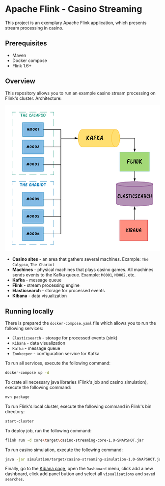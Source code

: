 # Apache Flink - Casino Streaming

This project is an exemplary Apache Flink application, which presents stream processing in casino.

## Prerequisites

* Maven
* Docker compose
* Flink 1.6+

## Overview

This repository allows you to run an example casino stream processing on Flink's cluster. Architecture:

![Architecture](./images/architecture.png)

* **Casino sites** - an area that gathers several machines. Example: ``The Calypso``, ``The Chariot``
* **Machines** - physical machines that plays casino games. All machines sends events to the Kafka queue. Example: ``M0001``, ``M0002``, etc.
* **Kafka** - message queue
* **Flink** - stream processing engine
* **Elasticsearch** - storage for processed events
* **Kibana** - data visualization

## Running locally

There is prepared the ``docker-compose.yaml`` file which allows you to run the following services:

* ``Elasticsearch`` - storage for processed events (sink)
* ``Kibana`` - data visualization
* ``Kafka`` - message queue
* ``Zookeeper`` - configuration service for Kafka

To run all services, execute the following command:

```bash
docker-compose up -d
```

To crate all necessary java libraries (Flink's job and casino simulation), execute the following command:

```bash
mvn package
```

To run Flink's local cluster, execute the following command in Flink's bin directory:

```bash
start-cluster
```

To deploy job, run the following command:

```bash
flink run -d core\target\casino-streaming-core-1.0-SNAPSHOT.jar
```

To run casino simulation, execute the following command:

```bash
java -jar simulation/target/casino-streaming-simulation-1.0-SNAPSHOT.jar
```

Finally, go to the [Kibana page](http://localhost:5601), open the ``Dashboard`` menu, click add a new dashboard, 
click add panel button and select all ``visualisations`` and ``saved searches``.
